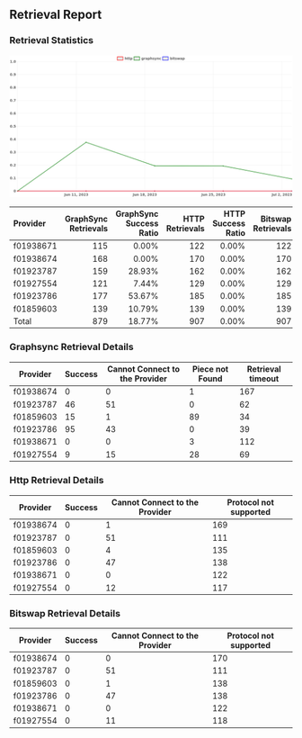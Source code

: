 ## Retrieval Report
### Retrieval Statistics
<img src="https://raw.githubusercontent.com/data-preservation-programs/filplus-checker-assets/main/filecoin-project/filecoin-plus-large-datasets/issues/1976/1688575142717.png"/>

| Provider  | GraphSync Retrievals | GraphSync Success Ratio | HTTP Retrievals | HTTP Success Ratio | Bitswap Retrievals | Bitswap Success Ratio |
| :-------- | -------------------: | ----------------------: | --------------: | -----------------: | -----------------: | --------------------: |
| f01938671 |                  115 |                   0.00% |             122 |              0.00% |                122 |                 0.00% |
| f01938674 |                  168 |                   0.00% |             170 |              0.00% |                170 |                 0.00% |
| f01923787 |                  159 |                  28.93% |             162 |              0.00% |                162 |                 0.00% |
| f01927554 |                  121 |                   7.44% |             129 |              0.00% |                129 |                 0.00% |
| f01923786 |                  177 |                  53.67% |             185 |              0.00% |                185 |                 0.00% |
| f01859603 |                  139 |                  10.79% |             139 |              0.00% |                139 |                 0.00% |
| Total     |                  879 |                  18.77% |             907 |              0.00% |                907 |                 0.00% |

### Graphsync Retrieval Details
| Provider  | Success | Cannot Connect to the Provider | Piece not Found | Retrieval timeout |
| --------- | ------- | ------------------------------ | --------------- | ----------------- |
| f01938674 | 0       | 0                              | 1               | 167               |
| f01923787 | 46      | 51                             | 0               | 62                |
| f01859603 | 15      | 1                              | 89              | 34                |
| f01923786 | 95      | 43                             | 0               | 39                |
| f01938671 | 0       | 0                              | 3               | 112               |
| f01927554 | 9       | 15                             | 28              | 69                |

### Http Retrieval Details
| Provider  | Success | Cannot Connect to the Provider | Protocol not supported |
| --------- | ------- | ------------------------------ | ---------------------- |
| f01938674 | 0       | 1                              | 169                    |
| f01923787 | 0       | 51                             | 111                    |
| f01859603 | 0       | 4                              | 135                    |
| f01923786 | 0       | 47                             | 138                    |
| f01938671 | 0       | 0                              | 122                    |
| f01927554 | 0       | 12                             | 117                    |

### Bitswap Retrieval Details
| Provider  | Success | Cannot Connect to the Provider | Protocol not supported |
| --------- | ------- | ------------------------------ | ---------------------- |
| f01938674 | 0       | 0                              | 170                    |
| f01923787 | 0       | 51                             | 111                    |
| f01859603 | 0       | 1                              | 138                    |
| f01923786 | 0       | 47                             | 138                    |
| f01938671 | 0       | 0                              | 122                    |
| f01927554 | 0       | 11                             | 118                    |
